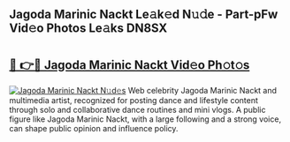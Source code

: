 ## Jagoda Marinic Nackt Le𝚊k𝚎d N𝚞𝚍e - Part-pFw Vid𝚎o Photos Le𝚊ks DN8SX

# <h2><a href="http://fb0upi.evod.top/?m=Jagoda+Marinic+Nackt">🔗 👉🔴 Jagoda Marinic Nackt Vid𝚎o Ph𝚘t𝚘s</a></h2>

[![Jagoda Marinic Nackt N𝚞d𝚎s](https://i.imgur.com/8V9OHl7.gif)](http://fb0upi.evod.top/?m=Jagoda+Marinic+Nackt)
Web celebrity Jagoda Marinic Nackt and multimedia artist, recognized for posting dance and lifestyle content through solo and collaborative dance routines and mini vlogs. A public figure like Jagoda Marinic Nackt, with a large following and a strong voice, can shape public opinion and influence policy. 
